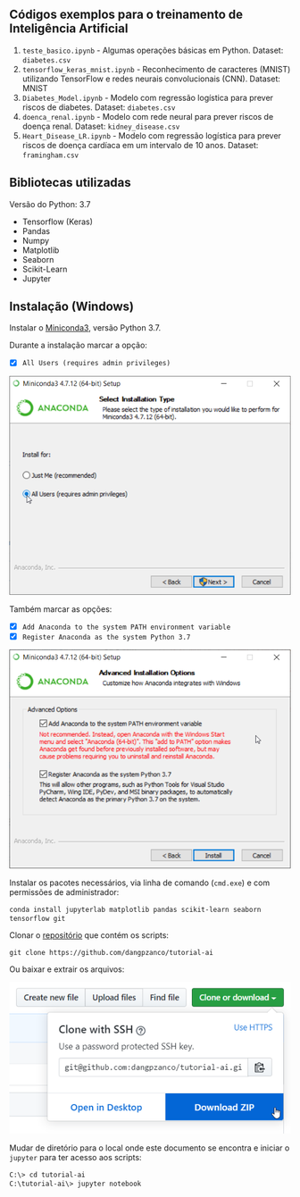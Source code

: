 ## Códigos exemplos para o treinamento de Inteligência Artificial

1. `teste_basico.ipynb` - Algumas operações básicas em Python.
   Dataset: `diabetes.csv`
2. `tensorflow_keras_mnist.ipynb` - Reconhecimento de caracteres (MNIST) utilizando TensorFlow e redes neurais convolucionais (CNN).
   Dataset: MNIST
3. `Diabetes_Model.ipynb` - Modelo com regressão logística para prever riscos de diabetes.
   Dataset: `diabetes.csv`
4. `doenca_renal.ipynb` - Modelo com rede neural para prever riscos de doença renal.
   Dataset: `kidney_disease.csv`
5. `Heart_Disease_LR.ipynb` - Modelo com regressão logística para prever riscos de doença cardíaca em um intervalo de 10 anos.
    Dataset: `framingham.csv`



## Bibliotecas utilizadas

Versão do Python: 3.7

- Tensorflow (Keras)
- Pandas
- Numpy
- Matplotlib
- Seaborn
- Scikit-Learn
- Jupyter



## Instalação (Windows)

Instalar o [Miniconda3](https://docs.conda.io/en/latest/miniconda.html), versão Python 3.7.

Durante a instalação marcar a opção:

- [x] `All Users (requires admin privileges)` 

![miniconda3-install1](miniconda3-install1.png)

Também marcar as opções:

- [x] `Add Anaconda to the system PATH environment variable` 
- [x] `Register Anaconda as the system Python 3.7`

![miniconda3-install2](miniconda3-install2.png)

Instalar os pacotes necessários, via linha de comando (`cmd.exe`) e com permissões de administrador:

```
conda install jupyterlab matplotlib pandas scikit-learn seaborn tensorflow git
```

Clonar o [repositório](https://github.com/dangpzanco/tutorial-ai) que contém os scripts:

```
git clone https://github.com/dangpzanco/tutorial-ai
```

Ou baixar e extrair os arquivos:

![miniconda3-install](download-repo-zip.png)

Mudar de diretório para o local onde este documento se encontra e iniciar o `jupyter` para ter acesso aos scripts:

```
C:\> cd tutorial-ai
C:\tutorial-ai\> jupyter notebook
```


